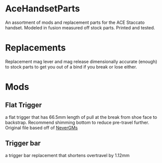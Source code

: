 # AceHandsetParts
An assortment of mods and replacement parts for the ACE Staccato handset. Modeled in fusion measured off stock parts. Printed and tested. 

# Replacements
Replacement mag lever and mag release dimensionally accurate (enough) to stock parts to get you out of a bind if you break or lose either. 

# Mods
## Flat Trigger
a flat trigger that has 66.5mm length of pull at the break from shoe face to backstrap. Recommend shimming bottom to reduce pre-travel further. Original file based off of [NeverGMs](https://github.com/NeverGM/ACE-VR-Handsets/blob/main/trigger_short_pretravel_.stl)

## Trigger bar
a trigger bar replacement that shortens overtravel by 1.12mm 


